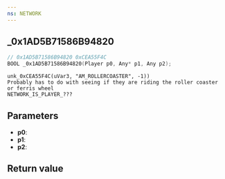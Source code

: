 ```yaml
---
ns: NETWORK
---
```

## _0x1AD5B71586B94820

```c
// 0x1AD5B71586B94820 0xCEA55F4C
BOOL _0x1AD5B71586B94820(Player p0, Any* p1, Any p2);
```

```
unk_0xCEA55F4C(uVar3, "AM_ROLLERCOASTER", -1))  
Probably has to do with seeing if they are riding the roller coaster or ferris wheel  
NETWORK_IS_PLAYER_???  
```

## Parameters
* **p0**: 
* **p1**: 
* **p2**: 

## Return value
